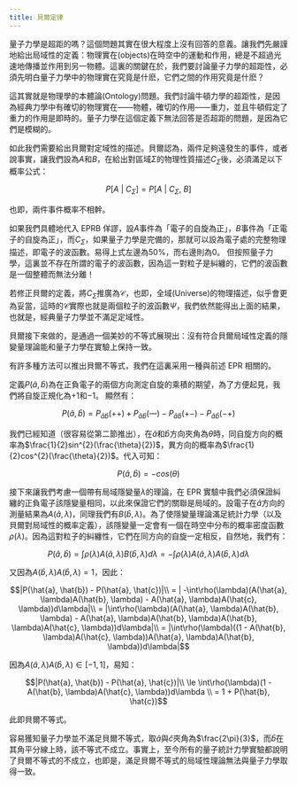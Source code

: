 ```yaml
---
title: 貝爾定律
---
```


量子力學是超距的嗎？這個問題其實在很大程度上沒有回答的意義。讓我們先嚴謹地給出局域性的定義：物理實在(objects)在時空中的運動和作用，總是不超過光速地傳播並作用到另一物體。這裏的關鍵在於，我們要討論量子力學的超距性，必須先明白量子力學中的物理實在究竟是什麽，它們之間的作用究竟是什麽？

這其實就是物理學的本體論(Ontology)問題。我們討論牛頓力學的超距性，是因為經典力學中有確切的物理實在——物體，確切的作用——重力，並且牛頓假定了重力的作用是即時的。量子力學在這個定義下無法回答是否超距的問題，是因為它們是模糊的。

如此我們需要給出貝爾對定域性的描述。貝爾認為，兩件足夠遠發生的事件，或者說事實，讓我們設為$A$和$B$，在給出對區域$\Sigma$的物理性質描述$C_{\Sigma}$後，必須滿足以下概率公式：

$$P[A\ |\ C_{\Sigma}] = P[A\ |\ C_{\Sigma},\ B]$$

也即，兩件事件概率不相幹。

如果我們具體地代入 EPRB 佯謬，設$A$事件為「電子的自旋為正」，$B$事件為「正電子的自旋為正」，而$C_{\Sigma}$，如果量子力學是完備的，那就可以設為電子處的完整物理描述，即電子的波函數。易得上式左邊為$50\%$，而右邊則為$0$。 但按照量子力學，這裏並不存在所謂的電子的波函數，因為這一對粒子是糾纏的，它們的波函數是一個整體而無法分離！

若修正貝爾的定義，將$C_{\Sigma}$推廣為$\mathcal{C}$，也即，全域(Universe)的物理描述，似乎會更為妥當，這時的$\mathcal{C}$實際也就是兩個粒子的波函數$\Psi$，我們依然能得出上面的結果，也就是，經典量子力學並不滿足定域性。

貝爾接下來做的，是通過一個美妙的不等式展現出：沒有符合貝爾局域性定義的隱變量理論能和量子力學在實驗上保持一致。

有許多種方法可以推出貝爾不等式，我們在這裏采用一種與前述 EPR 相關的。

定義$P(\hat{a}, \hat{b})$為在正負電子的兩個方向測定自旋的乘積的期望，為了方便起見，我們將自旋正規化為$+1$和$-1$。 顯然有：

$$P(\hat{a}, \hat{b}) = P_{\hat{a}\hat{b}}(++) + P_{\hat{a}\hat{b}}(—) - P_{\hat{a}\hat{b}}(+-) - P_{\hat{a}\hat{b}}(-+)$$

我們已經知道（很容易從第二節推出），在$\hat{a}$和$\hat{b}$方向夾角為$\theta$時，同自旋方向的概率為$\frac{1}{2}sin^{2}(\frac{\theta}{2})$，異方向的概率為$\frac{1}{2}cos^{2}(\frac{\theta}{2})$。代入可知：

$$P(\hat{a},\hat{b}) = -cos(\theta)$$

接下來讓我們考慮一個帶有局域隱變量$\lambda$的理論，在 EPR 實驗中我們必須保證糾纏的正負電子該隱變量相同，以此來保證它們的關聯是局域的。設電子在$\hat{a}$方向的測量結果為$A(\hat{a}, \lambda)$，同理我們有$B(\hat{b}, \lambda)$。為了使隱變量理論滿足統計力學（以及貝爾對局域性的概率定義），該隱變量一定會有一個在時空中分布的概率密度函數$\rho(\lambda)$。因為這對粒子的糾纏性，它們在同方向的自旋一定相反，自然地，我們有：

$$P(\hat{a}, \hat{b}) = \int\rho(\lambda)A(\hat{a}, \lambda)B(\hat{b}, \lambda)d\lambda = -\int\rho(\lambda)A(\hat{a}, \lambda)A(\hat{b}, \lambda)d\lambda$$

又因為$A(\hat{b}, \lambda)A(\hat{b}, \lambda) = 1$，因此：

$$|P(\hat{a}, \hat{b}) - P(\hat{a}, \hat{c})|\\ = | -\int\rho(\lambda)(A(\hat{a}, \lambda)A(\hat{b}, \lambda) - A(\hat{a}, \lambda)A(\hat{c}, \lambda))d\lambda|\\
= |\int\rho(\lambda)(A(\hat{a}, \lambda)A(\hat{b}, \lambda) - A(\hat{a}, \lambda)A(\hat{b}, \lambda)A(\hat{b}, \lambda)A(\hat{c}, \lambda))d\lambda|\\
= |\int\rho(\lambda)((1 - A(\hat{b}, \lambda)A(\hat{c}, \lambda))A(\hat{a}, \lambda)A(\hat{b}, \lambda))d\lambda|$$

因為$A(\hat{a}, \lambda)A(\hat{b}, \lambda) \in [-1, 1]$，易知：

$$|P(\hat{a}, \hat{b}) - P(\hat{a}, \hat{c})|\\
\le \int\rho(\lambda)(1 - A(\hat{b}, \lambda)A(\hat{c}, \lambda))d\lambda \\
= 1 + P(\hat{b}, \hat{c})$$

此即貝爾不等式。

容易獲知量子力學並不滿足貝爾不等式，取$\hat{a}$與$\hat{c}$夾角為$\frac{2\pi}{3}$，而$\hat{b}$在其角平分線上時，該不等式不成立。事實上，至今所有的量子統計力學實驗都說明了貝爾不等式的不成立，也即是，滿足貝爾不等式的局域性理論無法與量子力學取得一致。
